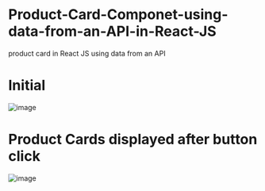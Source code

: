 # Product-Card-Componet-using-data-from-an-API-in-React-JS
product card in React JS using data from an  API

# Initial

![image](https://user-images.githubusercontent.com/69135844/173512793-d0310c2d-7c07-42da-b0b9-4c88bdf15b15.png)




# Product Cards displayed after button click



![image](https://user-images.githubusercontent.com/69135844/173512959-cf64e35d-b55a-4fd4-8784-ae6d8723c02f.png)




